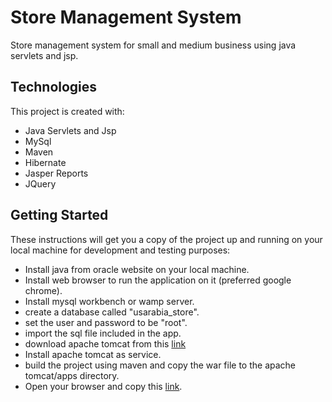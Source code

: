 # Store Management System
Store management system for small and medium business using java servlets and jsp.

## Technologies
This project is created with:
* Java Servlets and Jsp
* MySql
* Maven
* Hibernate
* Jasper Reports
* JQuery

## Getting Started
These instructions will get you a copy of the project up and running on your local machine for development and testing purposes:
* Install java from oracle website on your local machine.
* Install web browser to run the application on it (preferred google chrome).
* Install mysql workbench or wamp server.
* create a database called "usarabia_store".
* set the user and password to be "root".
* import the sql file included in the app.
* download apache tomcat from this [link](https://tomcat.apache.org/download-90.cgi)
* Install apache tomcat as service.
* build the project using maven and copy the war file to the apache tomcat/apps directory.
* Open your browser and copy this [link](http://localhost:8080/store-management).
